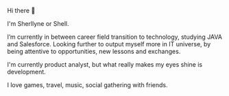 Hi there 👋

I'm Sherllyne or Shell.

I’m currently in between career field transition to technology, studying JAVA and Salesforce. Looking further to output myself more in IT universe, by being  attentive to opportunities, new lessons and exchanges.

I'm currently product analyst, but what really makes my eyes shine is development.

I love games, travel, music, social gathering with friends.

<!---
shellpontes/shellpontes is a ✨ special ✨ repository because its `README.md` (this file) appears on your GitHub profile.
You can click the Preview link to take a look at your changes.
--->
